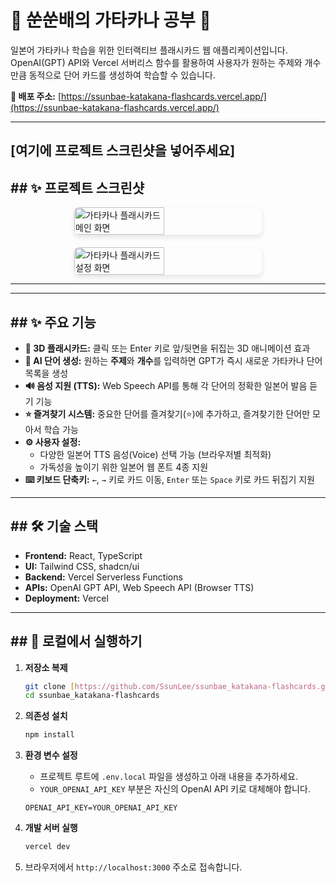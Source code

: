 # 💖 쑨쑨배의 가타카나 공부 💖

일본어 가타카나 학습을 위한 인터랙티브 플래시카드 웹 애플리케이션입니다. OpenAI(GPT) API와 Vercel 서버리스 함수를 활용하여 사용자가 원하는 주제와 개수만큼 동적으로 단어 카드를 생성하여 학습할 수 있습니다.

**🔗 배포 주소:** [https://ssunbae-katakana-flashcards.vercel.app/](https://ssunbae-katakana-flashcards.vercel.app/)

---

[여기에 프로젝트 스크린샷을 넣어주세요]
---

## ## ✨ 프로젝트 스크린샷

<div style="display: flex; justify-content: center; align-items: flex-start; flex-wrap: wrap; gap: 20px;">
    <img src="https://github.com/user-attachments/assets/e1071533-0129-4a38-ab31-d7fb62790f25" alt="가타카나 플래시카드 메인 화면" style="width: 48%; min-width: 300px; max-width: 500px; border-radius: 8px; box-shadow: 0 4px 8px rgba(0,0,0,0.1);">
    <img src="https://github.com/user-attachments/assets/4a88d553-eb37-416f-bbd2-9164f74c23bc" alt="가타카나 플래시카드 설정 화면" style="width: 48%; min-width: 300px; max-width: 500px; border-radius: 8px; box-shadow: 0 4px 8px rgba(0,0,0,0.1);">
</div>

---
---

## ## ✨ 주요 기능

* **📇 3D 플래시카드:** 클릭 또는 Enter 키로 앞/뒷면을 뒤집는 3D 애니메이션 효과
* **🤖 AI 단어 생성:** 원하는 **주제**와 **개수**를 입력하면 GPT가 즉시 새로운 가타카나 단어 목록을 생성
* **🔊 음성 지원 (TTS):** Web Speech API를 통해 각 단어의 정확한 일본어 발음 듣기 기능
* **⭐ 즐겨찾기 시스템:** 중요한 단어를 즐겨찾기(⭐)에 추가하고, 즐겨찾기한 단어만 모아서 학습 가능
* **⚙️ 사용자 설정:**
    * 다양한 일본어 TTS 음성(Voice) 선택 가능 (브라우저별 최적화)
    * 가독성을 높이기 위한 일본어 웹 폰트 4종 지원
* **⌨️ 키보드 단축키:** `←`, `→` 키로 카드 이동, `Enter` 또는 `Space` 키로 카드 뒤집기 지원

---

## ## 🛠️ 기술 스택

* **Frontend:** React, TypeScript
* **UI:** Tailwind CSS, shadcn/ui
* **Backend:** Vercel Serverless Functions
* **APIs:** OpenAI GPT API, Web Speech API (Browser TTS)
* **Deployment:** Vercel

---

## ## 🚀 로컬에서 실행하기

1.  **저장소 복제**
    ```bash
    git clone [https://github.com/SsunLee/ssunbae_katakana-flashcards.git](https://github.com/SsunLee/ssunbae_katakana-flashcards.git)
    cd ssunbae_katakana-flashcards
    ```

2.  **의존성 설치**
    ```bash
    npm install
    ```

3.  **환경 변수 설정**
    * 프로젝트 루트에 `.env.local` 파일을 생성하고 아래 내용을 추가하세요.
    * `YOUR_OPENAI_API_KEY` 부분은 자신의 OpenAI API 키로 대체해야 합니다.
    ```
    OPENAI_API_KEY=YOUR_OPENAI_API_KEY
    ```

4.  **개발 서버 실행**
    ```bash
    vercel dev
    ```

5.  브라우저에서 `http://localhost:3000` 주소로 접속합니다.